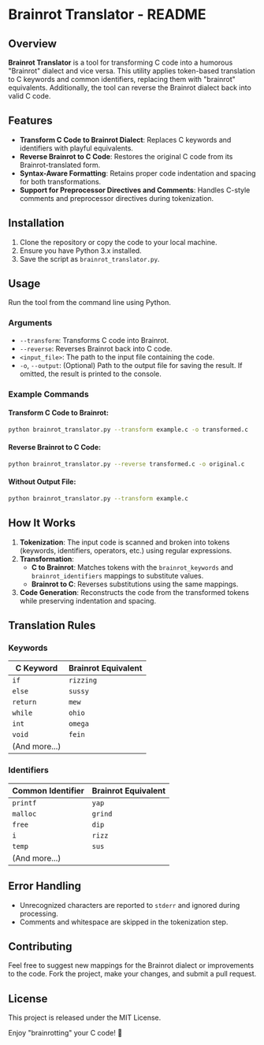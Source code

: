 # Brainrot Translator - README

## Overview
**Brainrot Translator** is a tool for transforming C code into a humorous "Brainrot" dialect and vice versa. This utility applies token-based translation to C keywords and common identifiers, replacing them with "brainrot" equivalents. Additionally, the tool can reverse the Brainrot dialect back into valid C code.

## Features
- **Transform C Code to Brainrot Dialect**: Replaces C keywords and identifiers with playful equivalents.
- **Reverse Brainrot to C Code**: Restores the original C code from its Brainrot-translated form.
- **Syntax-Aware Formatting**: Retains proper code indentation and spacing for both transformations.
- **Support for Preprocessor Directives and Comments**: Handles C-style comments and preprocessor directives during tokenization.

## Installation
1. Clone the repository or copy the code to your local machine.
2. Ensure you have Python 3.x installed.
3. Save the script as `brainrot_translator.py`.

## Usage
Run the tool from the command line using Python.

### Arguments
- `--transform`: Transforms C code into Brainrot.
- `--reverse`: Reverses Brainrot back into C code.
- `<input_file>`: The path to the input file containing the code.
- `-o`, `--output`: (Optional) Path to the output file for saving the result. If omitted, the result is printed to the console.

### Example Commands
#### Transform C Code to Brainrot:
```bash
python brainrot_translator.py --transform example.c -o transformed.c
```

#### Reverse Brainrot to C Code:
```bash
python brainrot_translator.py --reverse transformed.c -o original.c
```

#### Without Output File:
```bash
python brainrot_translator.py --transform example.c
```

## How It Works
1. **Tokenization**: The input code is scanned and broken into tokens (keywords, identifiers, operators, etc.) using regular expressions.
2. **Transformation**:
   - **C to Brainrot**: Matches tokens with the `brainrot_keywords` and `brainrot_identifiers` mappings to substitute values.
   - **Brainrot to C**: Reverses substitutions using the same mappings.
3. **Code Generation**: Reconstructs the code from the transformed tokens while preserving indentation and spacing.

## Translation Rules
### Keywords
| C Keyword      | Brainrot Equivalent |
|----------------|----------------------|
| `if`           | `rizzing`           |
| `else`         | `sussy`             |
| `return`       | `mew`               |
| `while`        | `ohio`              |
| `int`          | `omega`             |
| `void`         | `fein`              |
| (And more...)  |                    |

### Identifiers
| Common Identifier | Brainrot Equivalent |
|-------------------|----------------------|
| `printf`          | `yap`               |
| `malloc`          | `grind`             |
| `free`            | `dip`               |
| `i`               | `rizz`              |
| `temp`            | `sus`               |
| (And more...)     |                    |

## Error Handling
- Unrecognized characters are reported to `stderr` and ignored during processing.
- Comments and whitespace are skipped in the tokenization step.

## Contributing
Feel free to suggest new mappings for the Brainrot dialect or improvements to the code. Fork the project, make your changes, and submit a pull request.

## License
This project is released under the MIT License.

Enjoy "brainrotting" your C code! 🎉
